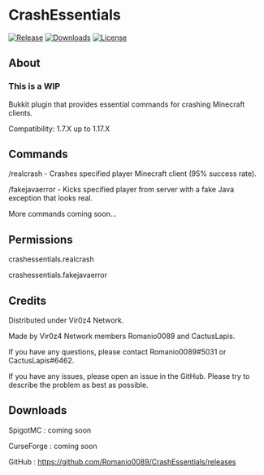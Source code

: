 # CrashEssentials
[![Release](https://img.shields.io/badge/release-SNAPSHOT_B1-informational)](https://github.com/Romanio0089/CrashEssentials/releases)
[![Downloads](https://img.shields.io/github/downloads/Romanio0089/CrashEssentials/total)](https://github.com/Romanio0089/CrashEssentials/releases)
[![License](https://img.shields.io/badge/license-GNU_GPLv3-brightgreen.svg)](https://github.com/Romanio0089/CrashEssentials/blob/main/LICENSE)

## About

### This is a WIP

Bukkit plugin that provides essential commands for crashing Minecraft clients.

Compatibility: 1.7.X up to 1.17.X

## Commands

/realcrash - Crashes specified player Minecraft client (95% success rate).

/fakejavaerror - Kicks specified player from server with a fake Java exception that looks real.

More commands coming soon...

## Permissions

crashessentials.realcrash

crashessentials.fakejavaerror

## Credits

Distributed under Vir0z4 Network.

Made by Vir0z4 Network members Romanio0089 and CactusLapis.

If you have any questions, please contact Romanio0089#5031 or CactusLapis#6462.

If you have any issues, please open an issue in the GitHub. Please try to describe the problem as best as possible.

## Downloads

SpigotMC : coming soon

CurseForge : coming soon

GitHub : https://github.com/Romanio0089/CrashEssentials/releases


